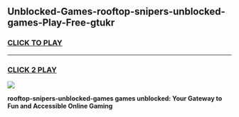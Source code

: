 
## Unblocked-Games-rooftop-snipers-unblocked-games-Play-Free-gtukr
<h3>
<a href="https://premium76.site?title=rooftop-snipers-unblocked-games&ref=10A">CLICK TO PLAY</a></h3>
<hr>

<h3>
<a href="https://premium76.site?title=rooftop-snipers-unblocked-games&ref=10A">CLICK 2 PLAY</a>
  
</h3>

<a href="https://premium76.site?title=rooftop-snipers-unblocked-games&ref=10A"><img src="https://clearcache.store/games.png"></a>


**rooftop-snipers-unblocked-games games unblocked: Your Gateway to Fun and Accessible Online Gaming**
